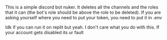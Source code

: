 This is a simple discord bot nuker. It deletes all the channels and the roles that it can (the bot's role should be above the role to be deleted).
If you are asking yourself where you need to put your token, you need to put it in .env

Idk if you can run it on replit but yeah.
I don't care what you do with this. If your account gets disabled its ur fault  